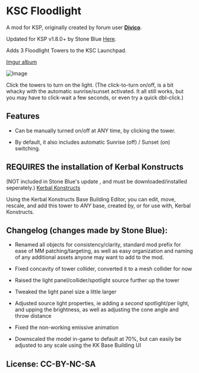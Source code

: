 # KSC Floodlight

A mod for KSP, originally created by forum user [**Divico**](https://forum.kerbalspaceprogram.com/index.php?/profile/119955-divico/).


Updated for KSP v1.8.0+ by Stone Blue [Here](https://github.com/StoneBlue/KSC-Floodlights/releases).


Adds 3 Floodlight Towers to the KSC Launchpad.


[Imgur album](https://imgur.com/a/ePE5cjV)


![Image](https://i.imgur.com/7vnIfKe.png)


Click the towers to turn on the light. (The click-to-turn on/off, is a bit whacky with the automatic sunrise/sunset activated. It all still works, but you may have to click-wait a few seconds, or even try a quick dbl-click.)

## Features
* Can be manually turned on/off at ANY time, by clicking the tower.

* By default, it also includes automatic Sunrise (off) / Sunset (on) switching.

## REQUIRES the installation of Kerbal Konstructs
(NOT included in Stone Blue's update , and must be downloaded/installed seperately.)
[Kerbal Konstructs](https://forum.kerbalspaceprogram.com/index.php?/topic/151818-181-kerbal-konstructs-18115-15dec2019/)

Using the Kerbal Konstructs Base Building Editor, you can edit, move, rescale, and add this tower to *ANY* base,
 created by, or for use with, Kerbal Konstructs.

## Changelog (changes made by Stone Blue):
* Renamed all objects for consistency/clarity, standard mod prefix for ease of MM patching/targeting, as well as easy organization and naming of any additional assets anyone may want to add to the mod.

* Fixed concavity of tower collider, converted it to a mesh collider for now

* Raised the light panel/collider/spotlight source further up the tower

* Tweaked the light panel size a little larger

* Adjusted source light properties, ie adding a *second* spotlight/per light, and upping the brightness, as well as adjusting the cone angle and throw distance 

* Fixed the non-working emissive animation

* Downscaled the model in-game to default at 70%, but can easily be adjusted to any scale using the KK Base Building UI

## License: CC-BY-NC-SA